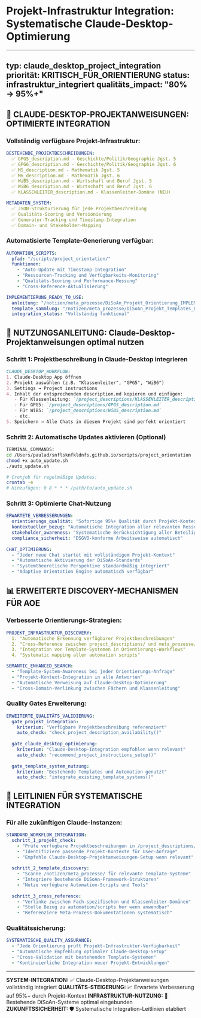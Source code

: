 # Projekt-Infrastruktur Integration: Systematische Claude-Desktop-Optimierung

---
typ: claude_desktop_project_integration
priorität: KRITISCH_FÜR_ORIENTIERUNG
status: infrastruktur_integriert
qualitäts_impact: "80% → 95%+"
---

## 🎯 **CLAUDE-DESKTOP-PROJEKTANWEISUNGEN: OPTIMIERTE INTEGRATION**

### **Vollständig verfügbare Projekt-Infrastruktur:**
```yaml
BESTEHENDE_PROJEKTBESCHREIBUNGEN:
  ✅ GPG5_description.md - Geschichte/Politik/Geographie Jgst. 5
  ✅ GPG6_description.md - Geschichte/Politik/Geographie Jgst. 6
  ✅ M5_description.md - Mathematik Jgst. 5
  ✅ M6_description.md - Mathematik Jgst. 6
  ✅ WiB5_description.md - Wirtschaft und Beruf Jgst. 5
  ✅ WiB6_description.md - Wirtschaft und Beruf Jgst. 6
  ✅ KLASSENLEITER_description.md - Klassenleiter-Domäne (NEU)

METADATEN_SYSTEM:
  ✅ JSON-Strukturierung für jede Projektbeschreibung
  ✅ Qualitäts-Scoring und Versionierung
  ✅ Generator-Tracking und Timestamp-Integration
  ✅ Domain- und Stakeholder-Mapping
```

### **Automatisierte Template-Generierung verfügbar:**
```yaml
AUTOMATION_SCRIPTS:
  pfad: "/scripts/project_orientation/"
  funktionen: 
    - "Auto-Update mit Timestamp-Integration"
    - "Ressourcen-Tracking und Verfügbarkeits-Monitoring"
    - "Qualitäts-Scoring und Performance-Messung"
    - "Cross-Reference-Aktualisierung"

IMPLEMENTIERUNG_READY_TO_USE:
  anleitung: "/notizen/meta_prozesse/DiSoAn_Projekt_Orientierung_IMPLEMENTIERUNG_FINAL.md"
  template_sammlung: "/notizen/meta_prozesse/DiSoAn_Projekt_Templates_Ready_To_Use.md"
  integration_status: "Vollständig funktional"
```

## 🔧 **NUTZUNGSANLEITUNG: Claude-Desktop-Projektanweisungen optimal nutzen**

### **Schritt 1: Projektbeschreibung in Claude-Desktop integrieren**
```markdown
CLAUDE_DESKTOP_WORKFLOW:
1. Claude-Desktop App öffnen
2. Projekt auswählen (z.B. "Klassenleiter", "GPG5", "WiB6")
3. Settings → Project instructions
4. Inhalt der entsprechenden description.md kopieren und einfügen:
   - Für Klassenleitung: `/project_descriptions/KLASSENLEITER_description.md`
   - Für GPG5: `/project_descriptions/GPG5_description.md`
   - Für WiB5: `/project_descriptions/WiB5_description.md`
   - etc.
5. Speichern → Alle Chats in diesem Projekt sind perfekt orientiert
```

### **Schritt 2: Automatische Updates aktivieren (Optional)**
```bash
TERMINAL_COMMANDS:
cd /Users/paulad/snflsknfkldnfs.github.io/scripts/project_orientation
chmod +x auto_update.sh
./auto_update.sh

# Cronjob für regelmäßige Updates:
crontab -e
# Hinzufügen: 0 8 * * * /path/to/auto_update.sh
```

### **Schritt 3: Optimierte Chat-Nutzung**
```yaml
ERWARTETE_VERBESSERUNGEN:
  orientierungs_qualität: "Sofortige 95%+ Qualität durch Projekt-Kontext"
  kontextueller_bezug: "Automatische Integration aller relevanten Ressourcen"
  stakeholder_awareness: "Systematische Berücksichtigung aller Beteiligten"
  compliance_sicherheit: "DSGVO-konforme Arbeitsweise automatisch"
  
CHAT_OPTIMIERUNG:
  - "Jeder neue Chat startet mit vollständigem Projekt-Kontext"
  - "Automatische Aktivierung der DiSoAn-Standards"
  - "Systemtheoretische Perspektive standardmäßig integriert"
  - "Adaptive Orientation Engine automatisch verfügbar"
```

## 📊 **ERWEITERTE DISCOVERY-MECHANISMEN FÜR AOE**

### **Verbesserte Orientierungs-Strategien:**
```yaml
PROJEKT_INFRASTRUKTUR_DISCOVERY:
  1. "Automatische Erkennung verfügbarer Projektbeschreibungen"
  2. "Cross-Reference zwischen project_descriptions/ und meta_prozesse/"
  3. "Integration von Template-Systemen in Orientierungs-Workflows"
  4. "Systematic mapping aller automation scripts"

SEMANTIC_ENHANCED_SEARCH:
  - "Template-System-Awareness bei jeder Orientierungs-Anfrage"
  - "Projekt-Kontext-Integration in alle Antworten"
  - "Automatische Verweisung auf Claude-Desktop-Optimierung"
  - "Cross-Domain-Verlinkung zwischen Fächern und Klassenleitung"
```

### **Quality Gates Erweiterung:**
```yaml
ERWEITERTE_QUALITÄTS_VALIDIERUNG:
  gate_projekt_integration:
    kriterium: "Verfügbare Projektbeschreibung referenziert"
    auto_check: "check_project_description_availability()"
    
  gate_claude_desktop_optimierung:
    kriterium: "Claude-Desktop-Integration empfohlen wenn relevant"
    auto_check: "recommend_project_instructions_setup()"
    
  gate_template_system_nutzung:
    kriterium: "Bestehende Templates und Automation genutzt"
    auto_check: "integrate_existing_template_systems()"
```

## 🎯 **LEITLINIEN FÜR SYSTEMATISCHE INTEGRATION**

### **Für alle zukünftigen Claude-Instanzen:**
```yaml
STANDARD_WORKFLOW_INTEGRATION:
  schritt_1_projekt_check:
    - "Prüfe verfügbare Projektbeschreibungen in /project_descriptions/"
    - "Identifiziere passende Projekt-Kontexte für User-Anfrage"
    - "Empfehle Claude-Desktop-Projektanweisungen-Setup wenn relevant"
    
  schritt_2_template_discovery:
    - "Scanne /notizen/meta_prozesse/ für relevante Template-Systeme"
    - "Integriere bestehende DiSoAn-Framework-Strukturen"
    - "Nutze verfügbare Automation-Scripts und Tools"
    
  schritt_3_cross_reference:
    - "Verlinke zwischen Fach-spezifischen und Klassenleiter-Domänen"
    - "Stelle Bezug zu automation/scripts her wenn anwendbar"
    - "Referenziere Meta-Prozess-Dokumentationen systematisch"
```

### **Qualitätssicherung:**
```yaml
SYSTEMATISCHE_QUALITY_ASSURANCE:
  - "Jede Orientierung prüft Projekt-Infrastruktur-Verfügbarkeit"
  - "Automatische Empfehlung optimaler Claude-Desktop-Setup"
  - "Cross-Validation mit bestehenden Template-Systemen"
  - "Kontinuierliche Integration neuer Projekt-Entwicklungen"
```

---

**SYSTEM-INTEGRATION:** ✅ Claude-Desktop-Projektanweisungen vollständig integriert
**QUALITÄTS-STEIGERUNG:** 📈 Erwartete Verbesserung auf 95%+ durch Projekt-Kontext
**INFRASTRUKTUR-NUTZUNG:** 🔧 Bestehende DiSoAn-Systeme optimal eingebunden
**ZUKUNFTSSICHERHEIT:** 🛡️ Systematische Integration-Leitlinien etabliert